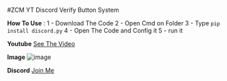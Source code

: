 #ZCM YT
Discord Verify Button System


**How To Use** :
1 - Download The Code
2 - Open Cmd on Folder
3 - Type ```pip install discord.py```
4 - Open The Code and Config it 
5 - run it

**Youtube**
[See The Video](https://youtu.be/rLvTZ7qzX94)

**Image**
![image](https://github.com/ICE-TOOLS/VerifySystem/assets/103214770/27440141-d6dc-4dcb-9b30-96102df45ccc)


**Discord**
[Join Me](https://discord.gg/Drxz238Wcb/)
